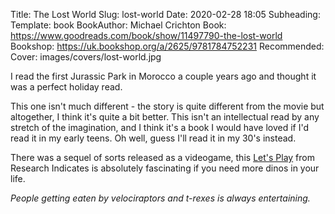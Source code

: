 Title: The Lost World
Slug: lost-world
Date: 2020-02-28 18:05
Subheading: 
Template: book
BookAuthor: Michael Crichton
Book: https://www.goodreads.com/book/show/11497790-the-lost-world
Bookshop: https://uk.bookshop.org/a/2625/9781784752231
Recommended: 
Cover: images/covers/lost-world.jpg

I read the first Jurassic Park in Morocco a couple years ago and thought it was a perfect holiday read.

This one isn't much different - the story is quite different from the movie but altogether, I think it's quite a bit better. This isn't an intellectual read by any stretch of the imagination, and I think it's a book I would have loved if I'd read it in my early teens. Oh well, guess I'll read it in my 30's instead.

There was a sequel of sorts released as a videogame, this [Let's Play](https://www.youtube.com/watch?v=k6A3SaRr26M&list=PL0058A651EB882B48) from Research Indicates is absolutely fascinating if you need more dinos in your life.

*People getting eaten by velociraptors and t-rexes is always entertaining.*